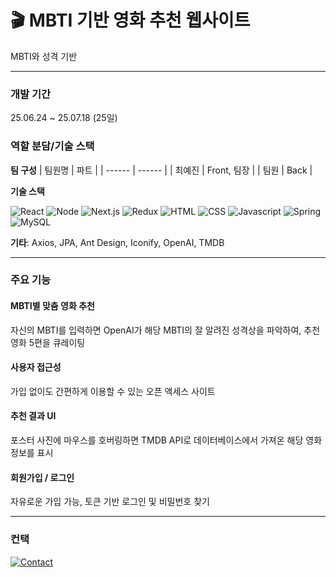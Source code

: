 # 🎬 MBTI 기반 영화 추천 웹사이트
MBTI와 성격 기반

---
### 개발 기간
25.06.24 ~ 25.07.18 (25일)

### 역할 분담/기술 스택
**팀 구성**
| 팀원명 | 파트 |
| ------ | ------ |
| 최예진 | Front, 팀장 |
| 팀원 | Back |

**기술 스택**

![React](https://img.shields.io/badge/React-20232A?style=for-the-badge&logo=react&logoColor=61DAFB) ![Node](https://img.shields.io/badge/Node.js-43853D?style=for-the-badge&logo=node.js&logoColor=white) ![Next.js](https://img.shields.io/badge/Next.js-000?logo=nextdotjs&logoColor=fff&style=for-the-badge) ![Redux]([https://img.shields.io/badge/Next.js-000?logo=nextdotjs&logoColor=fff&style=for-the-badge](https://img.shields.io/badge/Redux-593D88?style=for-the-badge&logo=redux&logoColor=white)) ![HTML](https://img.shields.io/badge/HTML-239120?style=for-the-badge&logo=html5&logoColor=white) ![CSS](https://img.shields.io/badge/CSS-239120?&style=for-the-badge&logo=css3&logoColor=white) ![Javascript](https://img.shields.io/badge/JavaScript-F7DF1E?style=for-the-badge&logo=JavaScript&logoColor=white) ![Spring](https://img.shields.io/badge/Spring-6DB33F?style=for-the-badge&logo=spring&logoColor=white) ![MySQL](https://img.shields.io/badge/MySQL-00000F?style=for-the-badge&logo=mysql&logoColor=white) 

**기타**: Axios, JPA, Ant Design, Iconify, OpenAI, TMDB

---

### 주요 기능

#### MBTI별 맞춤 영화 추천
자신의 MBTI를 입력하면 OpenAI가 해당 MBTI의 잘 알려진 성격상을 파악하여, 추천 영화 5편을 큐레이팅

#### 사용자 접근성
가입 없이도 간편하게 이용할 수 있는 오픈 액세스 사이트

#### 추천 결과 UI
포스터 사진에 마우스를 호버링하면 TMDB API로 데이터베이스에서 가져온 해당 영화 정보를 표시

#### 회원가입 / 로그인
자유로운 가입 가능, 토큰 기반 로그인 및 비밀번호 찾기


---

### 컨택

[![Contact](https://img.shields.io/badge/Gmail-D14836?style=for-the-badge&logo=gmail&logoColor=white.png)](https://mail.google.com/mail/?view=cm&fs=1&to=cyj4336@gmail.com)

